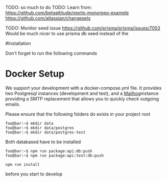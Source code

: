 TODO: so much to do 
TODO: Learn from: https://github.com/belgattitude/nextjs-monorepo-example
                  https://github.com/atlassian/changesets

TODO: Monitor seed issue https://github.com/prisma/prisma/issues/7053 
Would be much nicer to use prisma db seed instead of the 

#Installation

Don't forget to run the following commands 

# Docker Setup
We support your development with a docker-compose.yml file. It provides two Postgresql instances (development and test), and a [Mailhog](https://github.com/mailhog/MailHog)instance providing a SMTP replacement that allows you to quickly check outgoing emails.

Please ensure that the following folders do exists in your project root

```console
foo@bar:~$ mkdir data
foo@bar:~$ mkdir data/postgres
foo@bar:~$ mkdir data/postgres-test
```

Both databased have to be installed 

```console
foo@bar:~$ npm run package:api:db:push
foo@bar:~$ npm run package:api:test:db:push
```







```
npm run install
``` 

before you start to develop